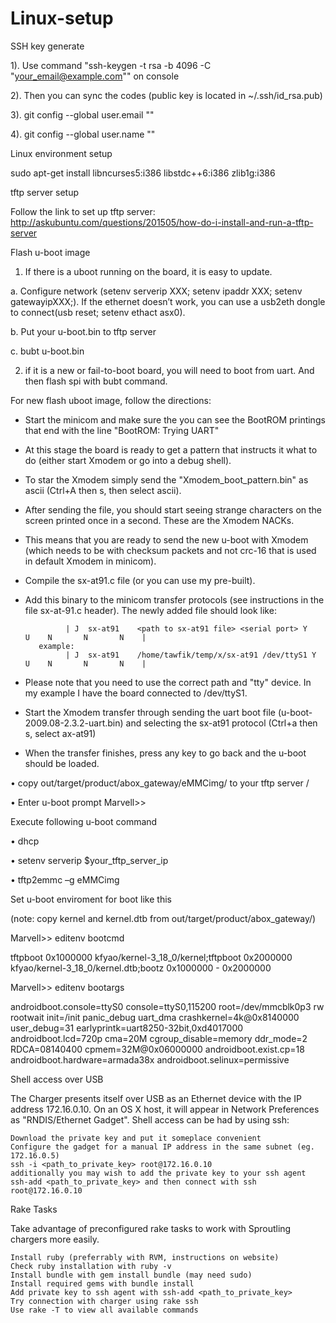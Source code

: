 # Linux-setup

SSH key generate

1). Use command "ssh-keygen -t rsa -b 4096 -C "your_email@example.com"" on console

2). Then you can sync the codes (public key is located in ~/.ssh/id_rsa.pub)

3). git config --global user.email ""

4). git config --global user.name ""

Linux environment setup

sudo apt-get install libncurses5:i386 libstdc++6:i386 zlib1g:i386 

tftp server setup

Follow the link to set up tftp server: http://askubuntu.com/questions/201505/how-do-i-install-and-run-a-tftp-server 

Flash u-boot image

1) If there is a uboot running on the board, it is easy to update.

a. Configure network (setenv serverip XXX; setenv ipaddr XXX; setenv gatewayipXXX;). If the ethernet doesn’t work, you can use a usb2eth dongle to connect(usb reset; setenv ethact asx0).

b. Put your u-boot.bin to tftp server

c. bubt u-boot.bin

2) if it is a new or fail-to-boot board, you will need to boot from uart. And then flash spi with bubt command.

For new flash uboot image, follow the directions:

- Start the minicom and make sure the you can see the BootROM printings that end with the line "BootROM: Trying UART"

- At this stage the board is ready to get a pattern that instructs it what to do (either start Xmodem or go into a debug shell).

- To star the Xmodem simply send the "Xmodem_boot_pattern.bin" as ascii (Ctrl+A then s, then select ascii).

- After sending the file, you should start seeing strange characters on the screen printed once in a second. These are the Xmodem NACKs.

- This means that you are ready to send the new u-boot with Xmodem (which needs to be with checksum packets and not crc-16 that is used in default Xmodem in minicom).

- Compile the sx-at91.c file (or you can use my pre-built).

- Add this binary to the minicom transfer protocols (see instructions in the file sx-at-91.c header). The newly added file should look like:

               | J  sx-at91    <path to sx-at91 file> <serial port> Y    U    N       N       N    |
         example:
               | J  sx-at91    /home/tawfik/temp/x/sx-at91 /dev/ttyS1 Y    U    N       N       N    |

- Please note that you need to use the correct path and "tty" device. In my example I have the board connected to /dev/ttyS1.

- Start the Xmodem transfer through sending the uart boot file (u-boot-2009.08-2.3.2-uart.bin) and selecting the sx-at91 protocol (Ctrl+a then s, select ax-at91)

- When the transfer finishes, press any key to go back and the u-boot should be loaded. 

• copy out/target/product/abox_gateway/eMMCimg/ to your tftp server /

• Enter u-boot prompt Marvell>>

Execute following u-boot command

• dhcp

• setenv serverip $your_tftp_server_ip

• tftp2emmc –g eMMCimg

Set u-boot enviroment for boot like this

(note: copy kernel and kernel.dtb from out/target/product/abox_gateway/)

Marvell>> editenv bootcmd

tftpboot 0x1000000 kfyao/kernel-3_18_0/kernel;tftpboot 0x2000000 kfyao/kernel-3_18_0/kernel.dtb;bootz 0x1000000 - 0x2000000

Marvell>> editenv bootargs

androidboot.console=ttyS0 console=ttyS0,115200 root=/dev/mmcblk0p3 rw rootwait init=/init panic_debug uart_dma crashkernel=4k@0x8140000 user_debug=31 earlyprintk=uart8250-32bit,0xd4017000 androidboot.lcd=720p cma=20M cgroup_disable=memory ddr_mode=2 RDCA=08140400 cpmem=32M@0x06000000 androidboot.exist.cp=18 androidboot.hardware=armada38x androidboot.selinux=permissive 

Shell access over USB

The Charger presents itself over USB as an Ethernet device with the IP address 172.16.0.10. On an OS X host, it will appear in Network Preferences as "RNDIS/Ethernet Gadget". Shell access can be had by using ssh:

    Download the private key and put it someplace convenient
    Configure the gadget for a manual IP address in the same subnet (eg. 172.16.0.5)
    ssh -i <path_to_private_key> root@172.16.0.10
    additionally you may wish to add the private key to your ssh agent ssh-add <path_to_private_key> and then connect with ssh root@172.16.0.10

Rake Tasks

Take advantage of preconfigured rake tasks to work with Sproutling chargers more easily.

    Install ruby (preferrably with RVM, instructions on website)
    Check ruby installation with ruby -v
    Install bundle with gem install bundle (may need sudo)
    Install required gems with bundle install
    Add private key to ssh agent with ssh-add <path_to_private_key>
    Try connection with charger using rake ssh
    Use rake -T to view all available commands

